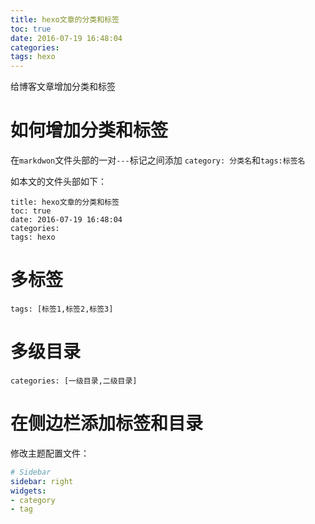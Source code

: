 ```yaml
---
title: hexo文章的分类和标签
toc: true
date: 2016-07-19 16:48:04
categories:
tags: hexo
---
```




给博客文章增加分类和标签


<!--more-->

# 如何增加分类和标签
在`markdwon`文件头部的一对`---`标记之间添加 `category: 分类名`和`tags:标签名`

如本文的文件头部如下：

```
title: hexo文章的分类和标签
toc: true
date: 2016-07-19 16:48:04
categories:
tags: hexo
```



# 多标签

`tags: [标签1,标签2,标签3]`


# 多级目录

`categories: [一级目录,二级目录]`

# 在侧边栏添加标签和目录

修改主题配置文件：

``` yml hexo/themes/landscape-plus/_config.yml
# Sidebar
sidebar: right
widgets:
- category
- tag
```
